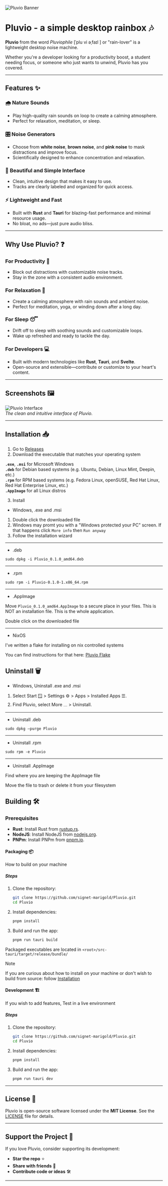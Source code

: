 ![Pluvio Banner](.github/assets/pluvio_banner.png)

# Pluvio - a simple desktop rainbox 🎶

**Pluvio** from the word *Pluviophile* [ˈplu vi əˌfaɪl ] or "rain-lover" is a lightweight desktop noise machine.

Whether you're a developer looking for a productivity boost, a student needing focus, or someone who just wants to unwind, Pluvio has you covered.

---

## Features ✨

### 🌧️ **Nature Sounds**
- Play high-quality rain sounds on loop to create a calming atmosphere.
- Perfect for relaxation, meditation, or sleep.

### 🎛️ **Noise Generators**
- Choose from **white noise**, **brown noise**, and **pink noise** to mask distractions and improve focus.
- Scientifically designed to enhance concentration and relaxation.

### 🎨 **Beautiful and Simple Interface**
- Clean, intuitive design that makes it easy to use.
- Tracks are clearly labeled and organized for quick access.

### ⚡ **Lightweight and Fast**
- Built with **Rust** and **Tauri** for blazing-fast performance and minimal resource usage.
- No bloat, no ads—just pure audio bliss.

---

## Why Use Pluvio? ❓

### For Productivity 🚀
- Block out distractions with customizable noise tracks.
- Stay in the zone with a consistent audio environment.

### For Relaxation 🌿
- Create a calming atmosphere with rain sounds and ambient noise.
- Perfect for meditation, yoga, or winding down after a long day.

### For Sleep 😴
- Drift off to sleep with soothing sounds and customizable loops.
- Wake up refreshed and ready to tackle the day.

### For Developers 💻
- Built with modern technologies like **Rust**, **Tauri**, and **Svelte**.
- Open-source and extensible—contribute or customize to your heart's content.

---

## Screenshots 🖼️

![Pluvio Interface](.github/screenshots/2025-02-26_01-18-15_ksnip.png)  
*The clean and intuitive interface of Pluvio.*

---

## Installation 📥

1. Go to [Releases](https://github.com/signet-marigold/Pluvio/releases)
2. Download the executable that matches your operating system

**`.exe`**, **`.msi`** for Microsoft Windows  
**`.deb`** for Debian based systems (e.g. Ubuntu, Debian, Linux Mint, Deepin, etc.)  
**`.rpm`** for RPM based systems (e.g. Fedora Linux, openSUSE, Red Hat Linux, Red Hat Enterprise Linux, etc.)  
**`.AppImage`** for all Linux distros  

3. Install

- Windows, .exe and .msi

1. Double click the downloaded file
2. Windows may promt you with a "Windows protected your PC" screen.
If that happens click `More info` then `Run anyway`
3. Follow the installation wizard

---

- .deb

```
sudo dpkg -i Pluvio_0.1.0_amd64.deb
```

---

- .rpm

```
sudo rpm -i Pluvio-0.1.0-1.x86_64.rpm
```

---

- .AppImage

Move `Pluvio_0.1.0_amd64.AppImage` to a secure place in your files. This is NOT an installation file. This is the whole application.

Double click on the downloaded file

---

- NixOS

I've written a flake for installing on nix controlled systems

You can find instructions for that here: [Pluvio Flake](https://github.com/signet-marigold/pluvio-flake)

## Uninstall 🗑️

- Windows, Uninstall .exe and .msi

1. Select Start 🪟 > Settings ⚙️ > Apps > Installed Apps ☰.
2. Find Pluvio, select More 𓈓 > Uninstall.

---

- Uninstall .deb

```
sudo dpkg –purge Pluvio
```

---

- Uninstall .rpm

```
sudo rpm -e Pluvio
```

---

- Uninstall .AppImage

Find where you are keeping the AppImage file

Move the file to trash or delete it from your filesystem

## Building 🛠️

### Prerequisites
- **Rust**: Install Rust from [rustup.rs](https://rustup.rs/).
- **NodeJS**: Install NodeJS from [nodejs.org](https://nodejs.org/).
- **PNPm**: Install PNPm from [pnpm.io](https://pnpm.io/).

#### Packaging 📦

How to build on your machine

##### Steps
1. Clone the repository:
   ```bash
   git clone https://github.com/signet-marigold/Pluvio.git
   cd Pluvio
   ```
2. Install dependencies:
   ```bash
   pnpm install
   ```
3. Build and run the app:
   ```bash
   pnpm run tauri build
   ```

Packaged executables are located in `<root>/src-tauri/target/release/bundle/`

> [!NOTE]
> If you are curious about how to install on your machine or don't wish to build from source: follow [Installation](https://github.com/signet-marigold/Pluvio?tab=readme-ov-file#installation-)

#### Development 🏗️

If you wish to add features, Test in a live environment

##### Steps
1. Clone the repository:
   ```bash
   git clone https://github.com/signet-marigold/Pluvio.git
   cd Pluvio
   ```
2. Install dependencies:
   ```bash
   pnpm install
   ```
3. Build and run the app:
   ```bash
   pnpm run tauri dev
   ```

---

## License 📜

Pluvio is open-source software licensed under the **MIT License**. See the [LICENSE](LICENSE) file for details.

---

## Support the Project 💖

If you love Pluvio, consider supporting its development:
- **Star the repo** ⭐️
- **Share with friends** 🚀
- **Contribute code or ideas** 🛠️

---
